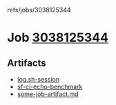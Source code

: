 refs/jobs/3038125344

# Job [3038125344](https://github.com/rokmoln/support-firecloud/runs/3038125344?check_suite_focus=true)

## Artifacts

* [log.sh-session](log.sh-session)
* [sf-ci-echo-benchmark](sf-ci-echo-benchmark)
* [some-job-artifact.md](some-job-artifact.md)

